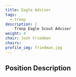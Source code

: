 ```yaml
---
title: Eagle Advisor
tags:
  - troop
description: |
    Troop Eagle Scout Advisor
weight: 4
chair: Josh Friedman
chairs:
profile_img: friedman.jpg
---
```


## Position Description

<!--
TODO: Add Duties and/or position description
-->
